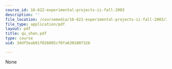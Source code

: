 ```yaml
---
course_id: 16-622-experimental-projects-ii-fall-2003
description: ''
file_location: /coursemedia/16-622-experimental-projects-ii-fall-2003/3ddf5eab01f026005cf0fa630100f326_qu_shen.pdf
file_type: application/pdf
layout: pdf
title: qu_shen.pdf
type: course
uid: 3ddf5eab01f026005cf0fa630100f326

---
```

None